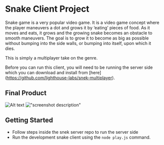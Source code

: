 # Snake Client Project

Snake game is a very popular video game. It is a video game concept where the player maneuvers a dot and grows it by ‘eating’ pieces of food. As it moves and eats, it grows and the growing snake becomes an obstacle to smooth maneuvers. The goal is to grow it to become as big as possible without bumping into the side walls, or bumping into itself, upon which it dies.

This is simply a multiplayer take on the genre.

Before you can run this client, you will need to be running the server side which you can download and install from [here] (https://github.com/lighthouse-labs/snek-multiplayer). 

## Final Product

![Alt text](image.png)
!["screenshot description"](#)


## Getting Started

- Follow steps inside the snek server repo to run the server side
- Run the development snake client using the `node play.js` command.